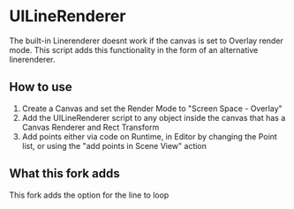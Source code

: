 # UILineRenderer
The built-in Linerenderer doesnt work if the canvas is set to Overlay render mode.
This script adds this functionality in the form of an alternative linerenderer.
## How to use
1. Create a Canvas and set the Render Mode to "Screen Space - Overlay"
2. Add the UILineRenderer script to any object inside the canvas that has a Canvas Renderer and Rect Transform
3. Add points either via code on Runtime, in Editor by changing the Point list, or using the "add points in Scene View" action



## What this fork adds
This fork adds the option for the line to loop 
